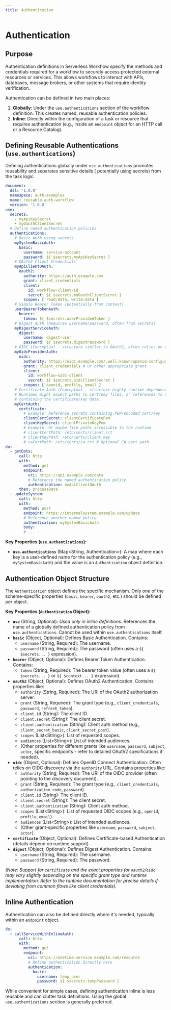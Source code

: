 ```yaml
---
title: Authentication
---
```

<!-- Examples are validated -->

# Authentication

## Purpose

Authentication definitions in Serverless Workflow specify the methods and credentials required for a workflow to
securely access protected external resources or services. This allows workflows to interact with APIs, databases,
message brokers, or other systems that require identity verification.

Authentication can be defined in two main places:

1. **Globally**: Under the `use.authentications` section of the workflow definition. This creates named, reusable
   authentication policies.
2. **Inline**: Directly within the configuration of a task or resource that requires authentication (e.g., inside an
   `endpoint` object for an HTTP call or a Resource Catalog).

## Defining Reusable Authentications (`use.authentications`)

Defining authentications globally under `use.authentications` promotes reusability and separates sensitive details (
potentially using secrets) from the task logic.

```yaml
document:
  dsl: '1.0.0'
  namespace: auth-examples
  name: reusable-auth-workflow
  version: '1.0.0'
use:
  secrets:
    - myApiKeySecret
    - myOauthClientSecret
  # Define named authentication policies
  authentications:
    # Basic Auth using secrets
    mySystemBasicAuth:
      basic:
        username: service-account
        password: ${ $secrets.myApiKeySecret }
    # OAuth2 Client Credentials
    myApiClientOAuth:
      oauth2:
        authority: https://auth.example.com
        grant: client_credentials
        client:
          id: workflow-client-id
          secret: ${ $secrets.myOauthClientSecret }
        scopes: [ read:data, write:data ]
    # Simple Bearer Token (potentially from context)
    userBearerTokenAuth:
      bearer:
        token: ${ $secrets.userProvidedToken }
    # Digest Auth (Requires username/password, often from secrets)
    myDigestServiceAuth:
      digest:
        username: digest-user
        password: ${ $secrets.digestPassword }
    # OIDC (Conceptual - structure similar to OAuth2, often relies on discovery)
    myOidcProviderAuth:
      oidc:
        authority: https://oidc.example.com/.well-known/openid-configuration
        grant: client_credentials # Or other appropriate grant
        client:
          id: workflow-oidc-client
          secret: ${ $secrets.oidcClientSecret }
        scopes: [ openid, profile, email ]
    # Certificate Auth (Conceptual - structure highly runtime dependent)
    # Runtimes might expect paths to cert/key files, or references to secrets
    # containing the certificate/key data.
    myCertAuth:
      certificate:
        # Example: Reference secrets containing PEM-encoded cert/key
        clientCertSecret: clientCertificatePem
        clientKeySecret: clientPrivateKeyPem
        # Example: Or maybe file paths accessible to the runtime
        # clientCertPath: /etc/certs/client.crt
        # clientKeyPath: /etc/certs/client.key
        # caCertPath: /etc/certs/ca.crt # Optional CA cert path
do:
  - getData:
      call: http
      with:
        method: get
        endpoint:
          uri: https://api.example.com/data
          # Reference the named authentication policy
          authentication: myApiClientOAuth
      then: processData
  - updateSystem:
      call: http
      with:
        method: post
        endpoint: https://internalsystem.example.com/update
        # Reference another named policy
        authentication: mySystemBasicAuth
        body:
        # ...
```

**Key Properties (`use.authentications`):**

* **`use.authentications`** (Map<String, Authentication>): A map where each key is a user-defined name for the
  authentication policy (e.g., `mySystemBasicAuth`) and the value is an `Authentication` object definition.

## Authentication Object Structure

The `Authentication` object defines the specific mechanism. Only *one* of the scheme-specific properties (`basic`,
`bearer`, `oauth2`, etc.) should be defined per object.

**Key Properties (`Authentication` Object):**

* **`use`** (String, Optional): *Used only in inline definitions*. References the name of a globally defined
  authentication policy from `use.authentications`. Cannot be used within `use.authentications` itself.
* **`basic`** (Object, Optional): Defines Basic Authentication. Contains:
    * `username` (String, Required): The username.
    * `password` (String, Required): The password (often uses a `${ $secrets... }` expression).
* **`bearer`** (Object, Optional): Defines Bearer Token Authentication. Contains:
    * `token` (String, Required): The bearer token value (often uses a `${ $secrets... }` or `${ $context... }`
      expression).
* **`oauth2`** (Object, Optional): Defines OAuth2 Authentication. Contains properties like:
    * `authority` (String, Required): The URI of the OAuth2 authorization server.
    * `grant` (String, Required): The grant type (e.g., `client_credentials`, `password`, `refresh_token`).
    * `client.id` (String): The client ID.
    * `client.secret` (String): The client secret.
    * `client.authentication` (String): Client auth method (e.g., `client_secret_basic`, `client_secret_post`).
    * `scopes` (List&lt;String>): List of requested scopes.
    * `audiences` (List&lt;String>): List of intended audiences.
    * (Other properties for different grants like `username`, `password`, `subject`, `actor`, specific endpoints - refer
      to detailed OAuth2 specifications if needed).
* **`oidc`** (Object, Optional): Defines OpenID Connect Authentication. Often relies on OIDC discovery via the
  `authority` URL. Contains properties like:
    * `authority` (String, Required): The URI of the OIDC provider (often pointing to the discovery document).
    * `grant` (String, Required): The grant type (e.g., `client_credentials`, `authorization_code`, `password`).
    * `client.id` (String): The client ID.
    * `client.secret` (String): The client secret.
    * `client.authentication` (String): Client auth method.
    * `scopes` (List&lt;String>): List of requested OIDC scopes (e.g., `openid`, `profile`, `email`).
    * `audiences` (List&lt;String>): List of intended audiences.
    * (Other grant-specific properties like `username`, `password`, `subject`, `actor`).
* **`certificate`** (Object, Optional): Defines Certificate-based Authentication (details depend on runtime support).
* **`digest`** (Object, Optional): Defines Digest Authentication. Contains:
    * `username` (String, Required): The username.
    * `password` (String, Required): The password.

*(Note: Support for `certificate` and the exact properties for `oauth2`/`oidc` may vary slightly depending on the
specific grant type and runtime implementation. Refer to the runtime documentation for precise details if deviating from
common flows like client credentials).*

## Inline Authentication

Authentication can also be defined directly where it's needed, typically within an `endpoint` object.

```yaml
do:
  - callServiceWithInlineAuth:
      call: http
      with:
        method: get
        endpoint:
          uri: https://onetime-service.example.com/resource
          # Define authentication directly here
          authentication:
            basic:
              username: temp_user
              password: ${ $secrets.tempPassword }
```

While convenient for simple cases, defining authentication inline is less reusable and can clutter task definitions.
Using the global `use.authentications` section is generally preferred. 